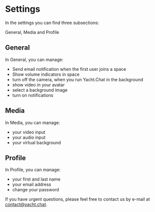 

# Settings

In the settings you can find three subsections:

General, Media and Profile

## General
In General, you can manage:
- Send email notification when the first user joins a space
- Show volume indicators in space
- turn off the camera, when you run Yacht.Chat in the background
- show video in your avatar
- select a background image
- turn on notifications

## Media
In Media, you can manage:
- your video input
- your audio input
- your virtual background

## Profile
In Profile, you can manage:
- your first and last name
- your email address
- change your password

If you have urgent questions, please feel free to contact us by e-mail at [contact@yacht.chat](mailto:contact@yacht.chat).